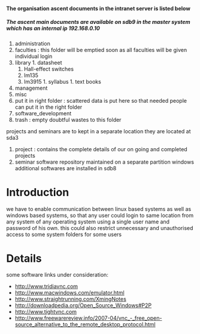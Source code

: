 #### The organisation ascent documents in the intranet server is listed below ####
##### The ascent main documents are available on sdb9 in the master system which has an internal ip 192.168.0.10 #####
  1. administration
  1. faculties  : this folder will be emptied soon as all faculties will be given individual login
  1. library
    1. datasheet
      1. Hall-effect switches
      1. lm135
      1. lm3915
    1. syllabus
    1. text books
  1. management
  1. misc
  1. put it in right folder : scattered data is put here so that needed people can put it in the right folder
  1. software\_development
  1. trash        : empty doubtful wastes to this folder

projects and seminars are to kept in a separate location
they are located at sda3
  1. project : contains the complete details of our on going and completed projects
  1. seminar
software repository maintained on a separate partition
windows additional softwares are installed in sdb8

# Introduction #
we have to enable communication between linux based systems as well as windows based systems, so that any user could login to same location from any system of any operating system using a single user name and password of his own.
this could also restrict unnecessary and unauthorised access to some system folders for some users


# Details #
some software links under consideration:
  * http://www.tridiavnc.com
  * http://www.macwindows.com/emulator.html
  * http://www.straightrunning.com/XmingNotes
  * http://downloadpedia.org/Open_Source_Windows#P2P
  * http://www.tightvnc.com
  * http://www.freewarereview.info/2007-04/vnc_-_free_open-source_alternative_to_the_remote_desktop_protocol.html
